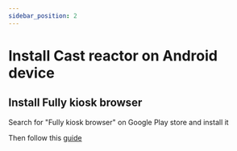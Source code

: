 ```yaml
---
sidebar_position: 2
---
```


# Install Cast reactor on Android device


## Install Fully kiosk browser

Search for "Fully kiosk browser" on Google Play store and install it

Then follow this [guide](/docs/fullyKioskBrowser)
